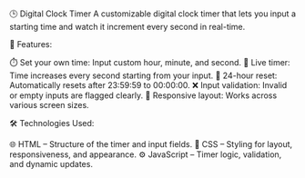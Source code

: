 🕒 Digital Clock Timer
A customizable digital clock timer that lets you input a starting time and watch it increment every second in real-time.

🚀 Features:

⏱️ Set your own time: Input custom hour, minute, and second.
🔄 Live timer: Time increases every second starting from your input.
🔁 24-hour reset: Automatically resets after 23:59:59 to 00:00:00.
❌ Input validation: Invalid or empty inputs are flagged clearly.
📱 Responsive layout: Works across various screen sizes.



🛠️ Technologies Used:

🌐 HTML – Structure of the timer and input fields.
🎨 CSS – Styling for layout, responsiveness, and appearance.
⚙️ JavaScript – Timer logic, validation, and dynamic updates.